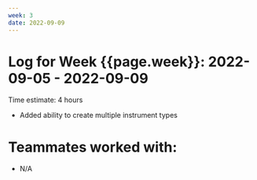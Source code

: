 ```yaml
---
week: 3
date: 2022-09-09
---
```

# Log for Week {{page.week}}: 2022-09-05 - 2022-09-09

Time estimate: 4 hours

- Added ability to create multiple instrument types

# Teammates worked with:
- N/A
